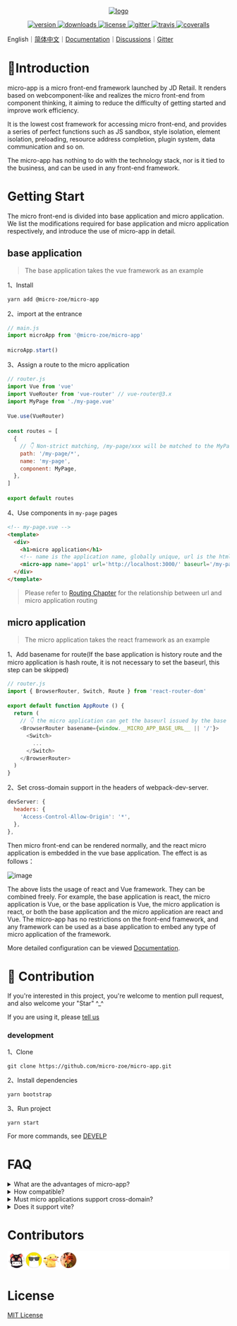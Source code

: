 <p align="center">
  <a href="https://micro-zoe.github.io/micro-app/">
    <img src="https://cangdu.org/micro-app/_media/logo.png" alt="logo" width="200"/>
  </a>
</p>

<p align="center">
  <a href="https://www.npmjs.com/package/@micro-zoe/micro-app">
    <img src="https://img.shields.io/npm/v/@micro-zoe/micro-app.svg" alt="version"/>
  </a>
  <a href="https://www.npmjs.com/package/@micro-zoe/micro-app">
    <img src="https://img.shields.io/npm/dt/@micro-zoe/micro-app.svg" alt="downloads"/>
  </a>
  <a href="https://github.com/micro-zoe/micro-app/blob/master/LICENSE">
    <img src="https://img.shields.io/npm/l/@micro-zoe/micro-app.svg" alt="license"/>
  </a>
  <a href="https://gitter.im/microzoe/micro-app">
    <img src="https://badges.gitter.im/microzoe/micro-app.svg" alt="gitter">
  </a>
  <a href="https://travis-ci.com/github/micro-zoe/micro-app">
    <img src="https://api.travis-ci.com/micro-zoe/micro-app.svg?branch=master" alt="travis"/>
  </a>
  <a href="https://coveralls.io/github/micro-zoe/micro-app?branch=master">
    <img src="https://coveralls.io/repos/github/micro-zoe/micro-app/badge.svg?branch=master" alt="coveralls"/>
  </a>
</p>

English｜[简体中文](https://github.com/micro-zoe/micro-app/blob/master/README.zh-cn.md)｜[Documentation](https://micro-zoe.github.io/micro-app/)｜[Discussions](https://github.com/micro-zoe/micro-app/discussions)｜[Gitter](https://gitter.im/microzoe/micro-app)

# 📖Introduction
micro-app is a micro front-end framework launched by JD Retail. It renders based on webcomponent-like and realizes the micro front-end from component thinking, it aiming to reduce the difficulty of getting started and improve work efficiency. 

It is the lowest cost framework for accessing micro front-end, and provides a series of perfect functions such as JS sandbox, style isolation, element isolation, preloading, resource address completion, plugin system, data communication and so on.

The micro-app has nothing to do with the technology stack, nor is it tied to the business, and can be used in any front-end framework.

# Getting Start
The micro front-end is divided into base application and micro application. We list the modifications required for base application and micro application respectively, and introduce the use of micro-app in detail.

## base application
> The base application takes the vue framework as an example

1、Install
```bash
yarn add @micro-zoe/micro-app
```

2、import at the entrance
```js
// main.js
import microApp from '@micro-zoe/micro-app'

microApp.start()
```

3、Assign a route to the micro application
```js
// router.js
import Vue from 'vue'
import VueRouter from 'vue-router' // vue-router@3.x
import MyPage from './my-page.vue'

Vue.use(VueRouter)

const routes = [
  {
    // 👇 Non-strict matching, /my-page/xxx will be matched to the MyPage component
    path: '/my-page/*', 
    name: 'my-page',
    component: MyPage,
  },
]

export default routes
```

4、Use components in `my-page` pages
```html
<!-- my-page.vue -->
<template>
  <div>
    <h1>micro application</h1>
    <!-- name is the application name, globally unique, url is the html address -->
    <micro-app name='app1' url='http://localhost:3000/' baseurl='/my-page'></micro-app>
  </div>
</template>
```

> Please refer to [Routing Chapter](https://micro-zoe.github.io/micro-app/docs.html#/zh-cn/route) for the relationship between url and micro application routing

## micro application
> The micro application takes the react framework as an example

1、Add basename for route(If the base application is history route and the micro application is hash route, it is not necessary to set the baseurl, this step can be skipped)

```js
// router.js
import { BrowserRouter, Switch, Route } from 'react-router-dom'

export default function AppRoute () {
  return (
    // 👇 the micro application can get the baseurl issued by the base application through window.__MICRO_APP_BASE_URL__
    <BrowserRouter basename={window.__MICRO_APP_BASE_URL__ || '/'}>
      <Switch>
        ...
      </Switch>
    </BrowserRouter>
  )
}
```

2、Set cross-domain support in the headers of webpack-dev-server.
```js
devServer: {
  headers: {
    'Access-Control-Allow-Origin': '*',
  },
},
```

Then micro front-end can be rendered normally, and the react micro application is embedded in the vue base application. The effect is as follows：

![image](https://img10.360buyimg.com/imagetools/jfs/t1/188373/14/17696/41854/6111f4a0E532736ba/4b86f4f8e2044519.png)

The above lists the usage of react and Vue framework. They can be combined freely. For example, the base application is react, the micro application is Vue, or the base application is Vue, the micro application is react, or both the base application and the micro application are react and Vue. The micro-app has no restrictions on the front-end framework, and any framework can be used as a base application to embed any type of micro application of the framework.

More detailed configuration can be viewed [Documentation](https://micro-zoe.github.io/micro-app/docs.html#/zh-cn/start).

# 🤝 Contribution
If you're interested in this project, you're welcome to mention pull request, and also welcome your "Star" ^_^

If you are using it, please [tell us](https://github.com/micro-zoe/micro-app/issues/35)

### development
1、Clone
```
git clone https://github.com/micro-zoe/micro-app.git
```

2、Install dependencies
```
yarn bootstrap
```

3、Run project
```
yarn start
```

For more commands, see [DEVELP](https://github.com/micro-zoe/micro-app/blob/master/DEVELOP.md)

# FAQ
<details>

  <summary>What are the advantages of micro-app?</summary>
  It is easy to use and low invasive. It only needs to change a small amount of code to access the micro front-end, and provides rich functions at the same time.

</details>
<details>
  <summary>How compatible?</summary>
  The micro-app relies on two newer APIs, CustomElements and Proxy.

  For browsers that do not support CustomElements, they can be compatible by introducing polyfills. For details, please refer to: [webcomponents/polyfills](https://github.com/webcomponents/polyfills/tree/master/packages/custom-elements)。

  However, Proxy is not compatible for the time being, so the micro-app cannot be run on browsers that do not support Proxy.

  Browser compatibility can be viewed: [Can I Use](https://caniuse.com/?search=Proxy)

  The general is as follows:
  - desktop: Except IE browser, other browsers are basically compatible.
  - mobile: ios10+、android5+
</details>

<details>
  <summary>Must micro applications support cross-domain?</summary>
  yes!

  If it is a development environment, you can set headers in webpack-dev-server to support cross-domain.

  ```js
  devServer: {
    headers: {
      'Access-Control-Allow-Origin': '*',
    },
  }
  ```

  If it is a production environment, you can support cross-domain through [Configuration nginx](https://segmentfault.com/a/1190000012550346).

</details>

<details>
  <summary>Does it support vite?</summary>
  
  Yes, please see [adapt vite](https://micro-zoe.github.io/micro-app/docs.html#/zh-cn/advanced?id=_2%e3%80%81%e9%80%82%e9%85%8dvite) for details.
</details>

# Contributors
<!-- opencollective is inaccurate  -->
<a href="https://github.com/micro-zoe/micro-app/graphs/contributors"><img src="./.github/contributors.svg" /></a>
<!-- <pre>
  <a href="https://github.com/micro-zoe/micro-app/graphs/contributors">
    <img src="https://avatars.githubusercontent.com/u/20297227?v=4" alt="logo" width="64" height='64' class="avatar circle" /> <img src="https://avatars.githubusercontent.com/u/5918515?v=4" alt="logo" width="64" height='64' class="avatar circle" />
    <img src="https://avatars.githubusercontent.com/u/42961884?v=4" alt="logo" width="64" height='64' class="avatar circle" />
    <img src="https://avatars.githubusercontent.com/u/19631404?v=4" alt="logo" width="64" height='64' class="avatar circle" style="border-radius: 50%;" />
  </a>
</pre> -->

# License
[MIT License](https://github.com/micro-zoe/micro-app/blob/master/LICENSE)
